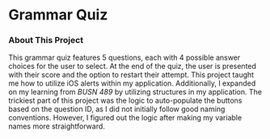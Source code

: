 # Grammar Quiz
### About This Project
This grammar quiz features 5 questions, each with 4 possible answer choices for the user to select. 
At the end of the quiz, the user is presented with their score and the option to restart their attempt. 
This project taught me how to utilize iOS alerts within my application. 
Additionally, I expanded on my learning from _BUSN 489_ by utilizing structures in my application. 
The trickiest part of this project was the logic to auto-populate the buttons based on the question ID, as I did not initially follow good naming conventions. 
However, I figured out the logic after making my variable names more straightforward. 
